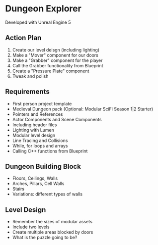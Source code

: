 # Dungeon Explorer

Developed with Unreal Engine 5


Action Plan
-

1. Create our level deisgn (including lighting)
2. Make a "Mover" component for our doors
3. Make a "Grabber" component for the player
4. Call the Grabber functionality from Blueprint
5. Create a "Pressure Plate" component
6. Tweak and polish

Requirements
-

- First person project template
- Medieval Dungeon pack (Optional: Modular SciFi Season 1|2 Starter)
- Pointers and References
- Actor Components and Scene Components
- Including header files
- Lighting with Lumen
- Modular level design
- Line Tracing and Collisions
- While, for loops and arrays
- Calling C++ functions from Blueprint

Dungeon Building Block
-

- Floors, Ceilings, Walls
- Arches, Pillars, Cell Walls
- Stairs
- Variations: different types of walls

Level Design
-

- Remember the sizes of modular assets
- Include two levels
- Create multiple areas blocked by doors
- What is the puzzle going to be?